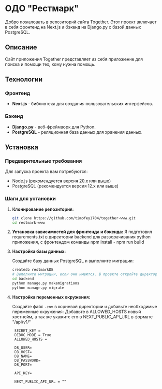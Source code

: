 # ОДО "Рестмарк"

Добро пожаловать в репозиторий сайта Together. Этот проект включает в себя фронтенд на Next.js и бэкенд на Django.py с базой данных PostgreSQL.

## Описание

Сайт приложения Together представляет из себя приложение для поиска и помощи тех, кому нужна помощь.

## Технологии

### Фронтенд

- **Next.js** - библиотека для создания пользовательских интерфейсов.

### Бэкенд

- **Django.py** - веб-фреймворк для Python.
- **PostgreSQL** - реляционная база данных для хранения данных.

## Установка

### Предварительные требования

Для запуска проекта вам потребуются:

- Node.js (рекомендуется версия 20.x или выше)
- PostgreSQL (рекомендуется версия 12.x или выше)

### Шаги для установки

1. **Клонирование репозитория:**

   ```sh
   git clone https://github.com/timofey1704/together-www.git
   cd restmark-www
   ```

2. **Установка зависимостей для фронтенда и бэкенда:**
   Я подготовил requrements.txt в директории backend для разворачивания python приложения, с фронтендом команды npm install - npm run build

3. **Настройка базы данных:**

   Создайте базу данных PostgreSQL и выполните миграции:

   ```sh
   createdb restmarkDB
   # Выполните миграции, если они имеются. В проекте откройте директорию backend
   cd backend
   python manage.py makemigrations
   python manage.py migrate
   ```

4. **Настройка переменных окружения:**

   Создайте файл `.env` в корневой директории и добавьте необходимые переменные окружения:
   Добавьте в ALLOWED_HOSTS новый хостнейм, а так же укажите его в NEXT_PUBLIC_API_URL в формате "<hostname>/api/v1/"

   ```env
    SECRET_KEY =
    DEBUG_MODE = True
    ALLOWED_HOSTS =

    DB_USER=
    DB_HOST=
    DB_NAME=
    DB_PASSWORD=
    DB_PORT=

    API_KEY=

    NEXT_PUBLIC_API_URL = ""
   ```
